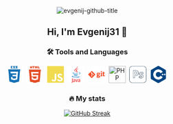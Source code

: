 <div id="logo" align="center">
  
  ![evgenij-github-title](https://github.com/Evgenij31/Evgenij31/assets/109481850/4c966817-b142-4703-94f8-6aa9b6d15e9d)

  <h2 align="center">Hi, I'm Evgenij31 👋</h2>
</div>



<!--<div id="badges" align="center">
  <a href="mailto:evgenijsjosifovski512@gmail.com">
    <img src="https://img.shields.io/badge/Email-Contact_Me-brightgreen"></img>
  </a>
</div>-->

<div id="languages" align="center" margin="20px">
  <h3>🛠️ Tools and Languages</h3>
  <img src="https://github.com/devicons/devicon/blob/master/icons/css3/css3-plain-wordmark.svg"  title="CSS3" alt="CSS" width="40" height="40"/>&nbsp;
  <img src="https://github.com/devicons/devicon/blob/master/icons/html5/html5-plain-wordmark.svg" title="HTML5" alt="HTML" width="40" height="40"/>&nbsp;
  <img src="https://github.com/devicons/devicon/blob/master/icons/javascript/javascript-plain.svg" title="JavaScript" alt="JavaScript" width="40" height="40"/>&nbsp;
  <img src="https://github.com/devicons/devicon/blob/master/icons/java/java-original-wordmark.svg" title="Java" alt="Java" width="40" height="40"/>&nbsp;
  <img src="https://github.com/devicons/devicon/blob/master/icons/git/git-plain-wordmark.svg" title="Git" **alt="Git" width="40" height="40"/>&nbsp;
  <img src="https://github.com/devicons/devicon/blob/master/icons/php/php-origin.svg" title="PHP" **alt="PHP" width="40" height="40"/>&nbsp;
  <img src="https://github.com/devicons/devicon/blob/master/icons/photoshop/photoshop-line.svg" title="Photoshop" **alt="Photoshop" width="40" height="40"/>&nbsp;
  <img src="https://github.com/devicons/devicon/blob/master/icons/cplusplus/cplusplus-plain.svg" title="Cplusplus" **alt="Cplusplus" width="40" height="40"/>&nbsp;
  <br>
</div>

<div id="stats" align="center">
  <h3>🔥 My stats</h3>

  [![GitHub Streak](http://github-readme-streak-stats.herokuapp.com?user=Evgenij31&theme=dark&border_radius=5&date_format=M%20j%5B%2C%20Y%5D&mode=weekly)](https://git.io/streak-stats)

<br>
  <!--
  [![Top Langs](https://github-readme-stats.vercel.app/api/top-langs/?username=evgenij31&layout=donut&theme=dark)](https://github.com/anuraghazra/github-readme-stats)
  -->
</div>

